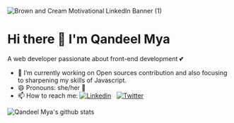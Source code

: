 ![Brown and Cream Motivational LinkedIn Banner (1)](https://user-images.githubusercontent.com/63254870/99305375-b0318800-2821-11eb-9246-47ca6948befd.png)

# Hi there 👋 I'm Qandeel Mya

A web developer passionate about front-end development 💕

- 🔭 I’m currently working on Open sources contribution and also focusing to sharpening my skills of Javascript.
- 😄 Pronouns: she/her 👧
- 📫 How to reach me:
[![Linkedin](https://img.shields.io/badge/linkedin-%230077B5.svg?&style=for-the-badge&logo=linkedin&logoColor=white)](https://www.linkedin.com/in/qandeel-mya/)
&nbsp;
[![Twitter](https://img.shields.io/badge/twitter-%231DA1F2.svg?&style=for-the-badge&logo=twitter&logoColor=white)](https://twitter.com/QandeelMya)

![Qandeel Mya's github stats](https://github-readme-stats.vercel.app/api?username=qmya&show_icons=true&theme=radical)


